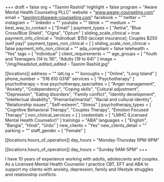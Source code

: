 +++
draft = false
org = "Tasnim Rashid"
highlight = false
program = "Aware Mental Health Counseling PLLC"
website = "www.aware-counseling.com"
email = "tasnimrc@aware-counseling.com"
facebook = ""
twitter = ""
instagram = ""
linkedin = ""
youtube = ""
tiktok = ""
medium = ""
best_way_to_contact = [ "Email" ]
payment_types = [ "Aetna", "Blue Cross/Blue Shield", "Cigna", "Optum" ]
sliding_scale_clinical = true
payment_info_clinical = "Individual: $150 (accept insurance); Couples $250 (self pay)"
payment_types_non_clinical = [ ]
sliding_scale_non_clinical = false
payment_info_non_clinical = ""
ada_compliant = false
telehealth = "Yes"
tags = [ "individual" ]
client_requirements = ""
age_groups = [ "Youth and Teenagers (14 to 19)", "Adults (19 to 64)" ]
image = "/img/Headshot_edited_edited - Tasnim Rashid.jpg"

[[locations]]
address = ""
latLng = ""
boroughs = [ "Online", "Long Island" ]
phone_number = "516 610 0318"
services = [ "Psychotherapy" ]
psychotherapy = true
psychotherapy_specialties = [
  "Anger management",
  "Anxiety",
  "Codependency",
  "Coping skills",
  "Cultural adjustment",
  "Depression",
  "Eating disorders",
  "Family conflict",
  "Identity development",
  "Intellectual disability",
  "Premarital/marital",
  "Racial and cultural identity",
  "Relationship issues",
  "Self-esteem",
  "Stress"
]
psychotherapy_types = [
  "Cognitive Behavioral Therapy",
  "Couples Therapy",
  "Emotion Focused Therapy"
]
non_clinical_services = [ ]
credentials = [ "LMHC (Licensed Mental Health Counselor)" ]
trainings = "ABA"
languages = [ "English", "Bangla", "Hindi", "Urdu" ]
new_clients = "Yes"
new_clients_detail = ""
parking = ""
staff_gender = [ "Female" ]

  [[locations.hours_of_operation]]
  day_hours = "Monday-Thursday 5PM-9PM"

  [[locations.hours_of_operation]]
  day_hours = "Sunday 9AM-5PM"
+++

I have 10 years of experience working with adults, adolescents and couples. As a Licensed Mental Health Counselor I practice CBT, EFT and ABA to support my clients with anxiety, depression, family and lifestyle struggles and relationship conflicts.
